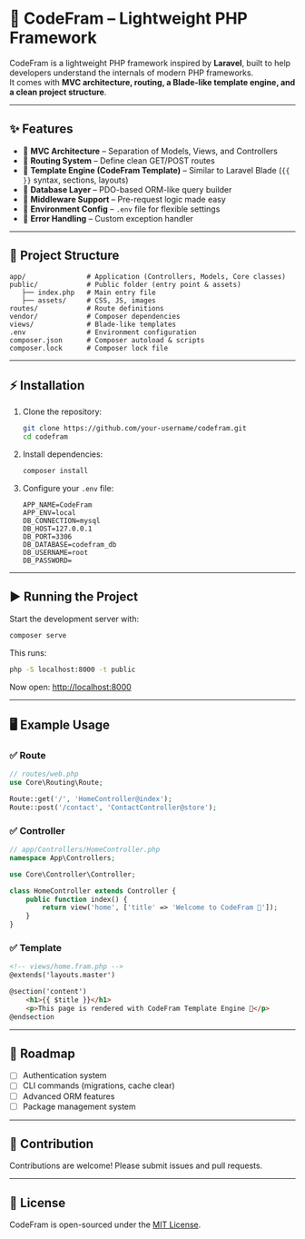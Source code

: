 # 🚀 CodeFram – Lightweight PHP Framework

CodeFram is a lightweight PHP framework inspired by **Laravel**, built to help developers understand the internals of modern PHP frameworks.  
It comes with **MVC architecture, routing, a Blade-like template engine, and a clean project structure**.

---

## ✨ Features
- 🔹 **MVC Architecture** – Separation of Models, Views, and Controllers  
- 🔹 **Routing System** – Define clean GET/POST routes  
- 🔹 **Template Engine (CodeFram Template)** – Similar to Laravel Blade (`{{ }}` syntax, sections, layouts)  
- 🔹 **Database Layer** – PDO-based ORM-like query builder  
- 🔹 **Middleware Support** – Pre-request logic made easy  
- 🔹 **Environment Config** – `.env` file for flexible settings  
- 🔹 **Error Handling** – Custom exception handler  

---

## 📂 Project Structure
```
app/               # Application (Controllers, Models, Core classes)
public/            # Public folder (entry point & assets)
   ├── index.php   # Main entry file
   ├── assets/     # CSS, JS, images
routes/            # Route definitions
vendor/            # Composer dependencies
views/             # Blade-like templates
.env               # Environment configuration
composer.json      # Composer autoload & scripts
composer.lock      # Composer lock file
```

---

## ⚡ Installation
1. Clone the repository:
   ```bash
   git clone https://github.com/your-username/codefram.git
   cd codefram
   ```

2. Install dependencies:
   ```bash
   composer install
   ```

3. Configure your `.env` file:
   ```env
   APP_NAME=CodeFram
   APP_ENV=local
   DB_CONNECTION=mysql
   DB_HOST=127.0.0.1
   DB_PORT=3306
   DB_DATABASE=codefram_db
   DB_USERNAME=root
   DB_PASSWORD=
   ```

---

## ▶️ Running the Project
Start the development server with:

```bash
composer serve
```

This runs:

```bash
php -S localhost:8000 -t public
```

Now open: [http://localhost:8000](http://localhost:8000)

---

## 🖥️ Example Usage

### ✅ Route
```php
// routes/web.php
use Core\Routing\Route;

Route::get('/', 'HomeController@index');
Route::post('/contact', 'ContactController@store');
```

### ✅ Controller
```php
// app/Controllers/HomeController.php
namespace App\Controllers;

use Core\Controller\Controller;

class HomeController extends Controller {
    public function index() {
        return view('home', ['title' => 'Welcome to CodeFram 🚀']);
    }
}
```

### ✅ Template
```html
<!-- views/home.fram.php -->
@extends('layouts.master')

@section('content')
    <h1>{{ $title }}</h1>
    <p>This page is rendered with CodeFram Template Engine 🚀</p>
@endsection
```

---

## 📌 Roadmap
- [ ] Authentication system  
- [ ] CLI commands (migrations, cache clear)  
- [ ] Advanced ORM features  
- [ ] Package management system  

---

## 🤝 Contribution
Contributions are welcome! Please submit issues and pull requests.

---

## 📄 License
CodeFram is open-sourced under the [MIT License](LICENSE).
